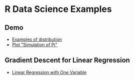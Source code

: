 # R Data Science Examples

## Demo

* [Examples of distribution](demo/distribution-examples/distribution-examples.md)
* [Plot "Simulation of Pi"](demo/plot-simulation-of-pi/plot-simulation-of-pi.md)

## Gradient Descent for Linear Regression

* [Linear Regression with One Variable](gradient-descent/gradient-descent-one.md)
